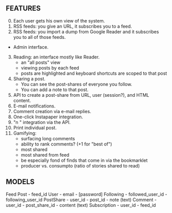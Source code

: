 ## FEATURES

0. Each user gets his own view of the system.
1. RSS feeds: you give an URL, it subscribes you to a feed.
2. RSS feeds: you import a dump from Google Reader and it subscribes you to all of those feeds.
* Admin interface.
3. Reading: an interface mostly like Reader.
	- an "all posts" view
	- viewing posts by each feed
	- posts are highlighted and keyboard shortcuts are scoped to that post
4. Sharing a post.
	- You can see the post-shares of everyone you follow.
	- You can add a note to that post.
6. API to create a post-share from URL, user (session?), and HTML content.
7. E-mail notifications.
8. Comment creation via e-mail replies.
9. One-click Instapaper integration.
10. "n <note>" integration via the API.
11. Print individual post.
12. Gamifying:
	- surfacing long comments
	- ability to rank comments? (+1 for "best of")
	- most shared
	- most shared from feed
	- be especially fond of finds that come in via the bookmarklet
	- producer vs. consumpto (ratio of stories shared to read)

## MODELS

Feed
Post
	- feed_id
User
	- email
	- [password]
Following
	- followed_user_id
	- following_user_id
PostShare
	- user_id
	- post_id
	- note (text)
Comment
	- user_id
	- post_share_id
	- content (text)
Subscription
	- user_id
	- feed_id